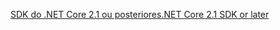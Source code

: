 [<span data-ttu-id="3111c-101">SDK do .NET Core 2.1 ou posteriores</span><span class="sxs-lookup"><span data-stu-id="3111c-101">.NET Core 2.1 SDK or later</span></span>](https://www.microsoft.com/net/download/all)
